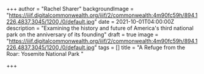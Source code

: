 +++
author = "Rachel Sharer"
backgroundImage = "https://iiif.digitalcommonwealth.org/iiif/2/commonwealth:4m90fc59h/894,1226,4837,3045/1200,/0/default.jpg"
date = 2021-10-01T04:00:00Z
description = "Examining the history and future of America's third national park on the anniversary of its founding"
draft = true
image = "https://iiif.digitalcommonwealth.org/iiif/2/commonwealth:4m90fc59h/894,1226,4837,3045/1200,/0/default.jpg"
tags = []
title = "A Refuge from the Roar: Yosemite National Park "

+++
